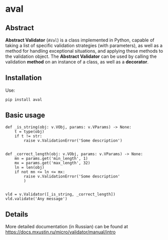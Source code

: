 # aval

## Abstract

**Abstract Validator** (``AVal``) is a class implemented in Python, capable 
of taking a list of specific validation strategies (with parameters), as well 
as a method for handling exceptional situations, and applying these methods to 
the validation object. The **Abstract Validator** can be used by calling the 
validation **method** on an instance of a class, as well as a **decorator**.

## Installation

Use:

``pip install aval``

## Basic usage
```
def _is_string(obj: v.VObj, params: v.VParams) -> None:
    t = type(obj)
    if t != str:
        raise v.ValidationError('Some description')


def _correct_length(obj: v.VObj, params: v.VParams) -> None:
    mn = params.get('min_length', 1)
    mx = params.get('max_length', 32)
    ln = len(obj)
    if not mn <= ln <= mx:
        raise v.ValidationError('Some description'
        )


vld = v.Validator([_is_string, _correct_length])
vld.validate('Any message')
```

## Details

More detailed documentation (in Russian) can be found at
https://docs.mxustin.ru/micro/validator/manual/intro